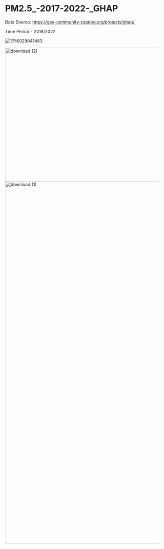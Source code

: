 # PM2.5_-2017-2022-_GHAP

Data Source: https://gee-community-catalog.org/projects/ghap/
 
Time Period - 2018/2022

![1756029041463](https://github.com/user-attachments/assets/257a18f9-ea05-4618-a7ff-c86bb3a2d38d)

<img width="547" height="438" alt="download (2)" src="https://github.com/user-attachments/assets/fa0401c1-8b1a-4a51-91c0-e028d19dd197" />
<img width="1446" height="1190" alt="download (1)" src="https://github.com/user-attachments/assets/58f8dbfc-9d33-4acf-ab3a-7e144e710818" />
